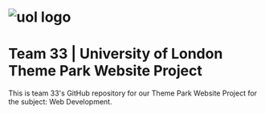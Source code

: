 # ![uol logo](https://github.com/JoaoPauloLousada/uol-cm1040-team-33-assessment/assets/132852380/69e11ac0-2c79-43ac-b806-0eb0d589aa86)
# Team 33 | University of London Theme Park Website Project
This is team 33's GitHub repository for our Theme Park Website Project for the subject: Web Development.
